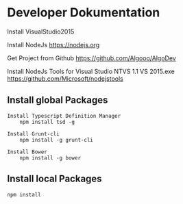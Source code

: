# Developer Dokumentation
Install VisualStudio2015


Install NodeJs
	https://nodejs.org

Get Project from Github
	https://github.com/Algooo/AlgoDev

Install NodeJs Tools for Visual Studio 
	NTVS 1.1 VS 2015.exe
	https://github.com/Microsoft/nodejstools


## Install global Packages	
	Install Typescript Definition Manager
		npm install tsd -g

	Install Grunt-cli
		npm install -g grunt-cli

	Install Bower
		npm install -g bower

## Install local Packages
	npm install


